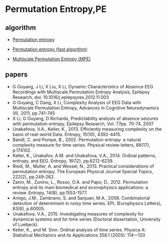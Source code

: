 # Permutation Entropy,PE

## algorithm
* [Permutation entropy](https://ww2.mathworks.cn/matlabcentral/fileexchange/37289-permutation-entropy?s_tid=FX_rc1_behav)  

* [Permutation entropy (fast algorithm)](https://ww2.mathworks.cn/matlabcentral/fileexchange/44161-permutation-entropy-fast-algorithm?s_tid=FX_rc3_behav)

* [Multiscale Permutation Entropy (MPE)](https://ww2.mathworks.cn/matlabcentral/fileexchange/37288-multiscale-permutation-entropy-mpe?s_tid=FX_rc2_behav)

## papers

- G Ouyang, J Li, X Liu, X Li, Dynamic Characteristics of Absence EEG Recordings with Multiscale Permutation Entropy Analysis, Epilepsy Research, doi: 10.1016/j.eplepsyres.2012.11.003
- G Ouyang, C Dang, X Li, Complexity Analysis of EEG Data with Multiscale Permutation Entropy, Advances in Cognitive Neurodynamics (II), 2011, pp 741-745
- X Li, G Ouyang, D Richards, Predictability analysis of absence seizures with permutation entropy, Epilepsy Research, Vol. 77pp. 70-74, 2007 
- Unakafova, V.A., Keller, K., 2013. Efficiently measuring complexity on the basis of real-world Data. Entropy, 15(10), 4392-4415.
- Bandt, C. and Pompe, B., 2002. Permutation entropy: a natural complexity measure for time series. Physical review letters, 88(17), p.174102.
- Keller, K., Unakafov, A.M. and Unakafova, V.A., 2014. Ordinal patterns, entropy, and EEG. Entropy, 16(12), pp.6212-6239.
- Riedl, M., Muller, A. and Wessel, N., 2013. Practical considerations of permutation entropy. The European Physical Journal Special Topics, 222(2), pp.249-262.
- Zanin, M., Zunino, L., Rosso, O.A. and Papo, D., 2012. Permutation entropy and its main biomedical and econophysics applications: a review. Entropy, 14(8), pp.1553-1577.
- Amigo, J.M., Zambrano, S. and Sanjuan, M.A., 2008. Combinatorial detection of determinism in noisy time series. EPL (Europhysics Letters), 83(6), p.60005.
- Unakafova, V.A., 2015. Investigating measures of complexity for dynamical systems and for time series (Doctoral dissertation, University of Luebeck).
- Keller, K., and M. Sinn. Ordinal analysis of time series. Physica A: Statistical Mechanics and its Applications 356.1 (2005): 114—120
